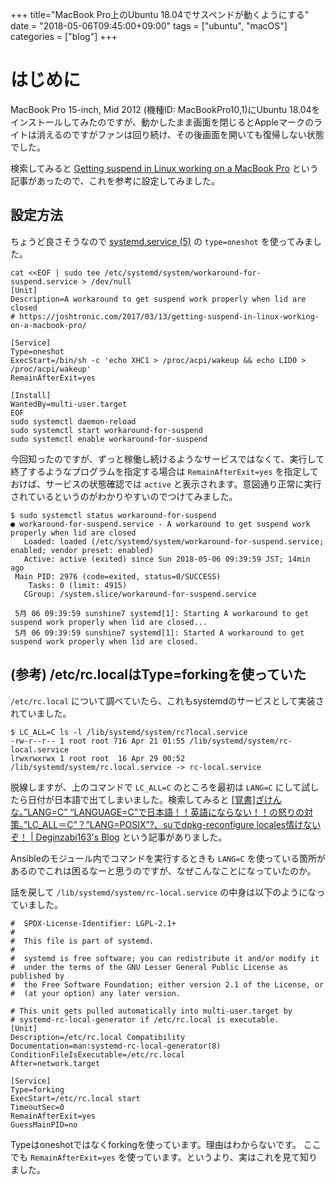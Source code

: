 +++
title="MacBook Pro上のUbuntu 18.04でサスペンドが動くようにする"
date = "2018-05-06T09:45:00+09:00"
tags = ["ubuntu", "macOS"]
categories = ["blog"]
+++


# はじめに

MacBook Pro 15-inch, Mid 2012 (機種ID: MacBookPro10,1)にUbuntu 18.04をインストールしてみたのですが、動かしたまま画面を閉じるとAppleマークのライトは消えるのですがファンは回り続け、その後画面を開いても復帰しない状態でした。

検索してみると [Getting suspend in Linux working on a MacBook Pro](https://joshtronic.com/2017/03/13/getting-suspend-in-linux-working-on-a-macbook-pro/) という記事があったので、これを参考に設定してみました。

## 設定方法

ちょうど良さそうなので
[systemd.service (5)](http://manpages.ubuntu.com/manpages/bionic/en/man5/systemd.service.5.html)
の `type=oneshot` を使ってみました。

```console
cat <<EOF | sudo tee /etc/systemd/system/workaround-for-suspend.service > /dev/null
[Unit]
Description=A workaround to get suspend work properly when lid are closed
# https://joshtronic.com/2017/03/13/getting-suspend-in-linux-working-on-a-macbook-pro/

[Service]
Type=oneshot
ExecStart=/bin/sh -c 'echo XHC1 > /proc/acpi/wakeup && echo LID0 > /proc/acpi/wakeup'
RemainAfterExit=yes

[Install]
WantedBy=multi-user.target
EOF
sudo systemctl daemon-reload
sudo systemctl start workaround-for-suspend
sudo systemctl enable workaround-for-suspend
```

今回知ったのですが、ずっと稼働し続けるようなサービスではなくて、実行して終了するようなプログラムを指定する場合は `RemainAfterExit=yes` を指定しておけば、サービスの状態確認では `active` と表示されます。意図通り正常に実行されているというのがわかりやすいのでつけてみました。

```console
$ sudo systemctl status workaround-for-suspend
● workaround-for-suspend.service - A workaround to get suspend work properly when lid are closed
   Loaded: loaded (/etc/systemd/system/workaround-for-suspend.service; enabled; vendor preset: enabled)
   Active: active (exited) since Sun 2018-05-06 09:39:59 JST; 14min ago
 Main PID: 2976 (code=exited, status=0/SUCCESS)
    Tasks: 0 (limit: 4915)
   CGroup: /system.slice/workaround-for-suspend.service

 5月 06 09:39:59 sunshine7 systemd[1]: Starting A workaround to get suspend work properly when lid are closed...
 5月 06 09:39:59 sunshine7 systemd[1]: Started A workaround to get suspend work properly when lid are closed.
```

## (参考) /etc/rc.localはType=forkingを使っていた

`/etc/rc.local` について調べていたら、これもsystemdのサービスとして実装されていました。

```console
$ LC_ALL=C ls -l /lib/systemd/system/rc?local.service
-rw-r--r-- 1 root root 716 Apr 21 01:55 /lib/systemd/system/rc-local.service
lrwxrwxrwx 1 root root  16 Apr 29 00:52 /lib/systemd/system/rc.local.service -> rc-local.service
```

脱線しますが、上のコマンドで `LC_ALL=C` のところを最初は `LANG=C` にして試したら日付が日本語で出てしまいました。検索してみると
[[覚書]ざけんな。”LANG=C” “LANGUAGE=C”で日本語！！英語にならない！！の怒りの対策。”LC_ALL＝C”？”LANG=POSIX”?、suでdpkg-reconfigure locales情けないぞ！ | Deginzabi163's Blog](https://deginzabi163.wordpress.com/2014/01/05/%E8%A6%9A%E6%9B%B8langc%E3%81%97%E3%81%A6%E3%82%82%E5%87%BA%E5%8A%9B%E3%81%8C%E6%97%A5%E6%9C%AC%E8%AA%9E%E3%81%AE%E3%81%BE%E3%81%BE%EF%BC%81%EF%BC%81%EF%BC%81%E3%81%A8%E5%AF%BE%E7%AD%96/) という記事がありました。

Ansibleのモジュール内でコマンドを実行するときも `LANG=C` を使っている箇所があるのでこれは困るなーと思うのですが、なぜこんなことになっていたのか。

話を戻して `/lib/systemd/system/rc-local.service` の中身は以下のようになっていました。

```text
#  SPDX-License-Identifier: LGPL-2.1+
#
#  This file is part of systemd.
#
#  systemd is free software; you can redistribute it and/or modify it
#  under the terms of the GNU Lesser General Public License as published by
#  the Free Software Foundation; either version 2.1 of the License, or
#  (at your option) any later version.

# This unit gets pulled automatically into multi-user.target by
# systemd-rc-local-generator if /etc/rc.local is executable.
[Unit]
Description=/etc/rc.local Compatibility
Documentation=man:systemd-rc-local-generator(8)
ConditionFileIsExecutable=/etc/rc.local
After=network.target

[Service]
Type=forking
ExecStart=/etc/rc.local start
TimeoutSec=0
RemainAfterExit=yes
GuessMainPID=no
```

Typeはoneshotではなくforkingを使っています。理由はわからないです。
ここでも `RemainAfterExit=yes` を使っています。というより、実はこれを見て知りました。
